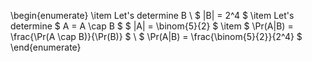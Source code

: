 \begin{enumerate}
\item Let's determine B \\
$ |B| = 2^4 $
\item Let's determine $ A = A \cap B $
$ |A| = \binom{5}{2} $
\item $ \Pr(A|B) = \frac{\Pr(A \cap B)}{\Pr(B)} $ \\
$ \Pr(A|B) = \frac{\binom{5}{2}}{2^4} $
\end{enumerate}
